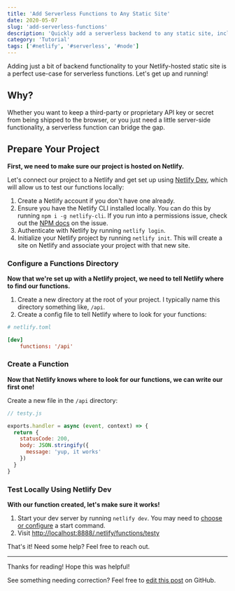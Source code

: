```yaml
---
title: 'Add Serverless Functions to Any Static Site'
date: 2020-05-07
slug: 'add-serverless-functions'
description: 'Quickly add a serverless backend to any static site, including React, Vue, or other SPA static sites.'
category: 'Tutorial'
tags: ['#netlify', '#serverless', '#node']
---
```


Adding just a bit of backend functionality to your Netlify-hosted static site is a perfect use-case for serverless functions. Let's get up and running!

## Why?

Whether you want to keep a third-party or proprietary API key or secret from being shipped to the browser, or you just need a little server-side functionality, a serverless function can bridge the gap.

## Prepare Your Project

**First, we need to make sure our project is hosted on Netlify.**

Let's connect our project to a Netlify and get set up using [Netlify Dev](https://www.netlify.com/products/dev/), which will allow us to test our functions locally:

1. Create a Netlify account if you don't have one already.
2. Ensure you have the Netlify CLI installed locally. You can do this by running `npm i -g netlify-cli`. If you run into a permissions issue, check out the [NPM docs](https://docs.npmjs.com/resolving-eacces-permissions-errors-when-installing-packages-globally) on the issue.
3. Authenticate with Netlify by running `netlify login`.
4. Initialize your Netlify project by running `netlify init`. This will create a site on Netlify and associate your project with that new site.

### Configure a Functions Directory

**Now that we're set up with a Netlify project, we need to tell Netlify where to find our functions.**

1. Create a new directory at the root of your project. I typically name this directory something like, `/api`.
2. Create a config file to tell Netlify where to look for your functions:

```toml
# netlify.toml

[dev]
    functions: '/api'
```

### Create a Function

**Now that Netlify knows where to look for our functions, we can write our first one!**

Create a new file in the `/api` directory:

```js
// testy.js

exports.handler = async (event, context) => {
  return {
    statusCode: 200,
    body: JSON.stringify({
      message: 'yup, it works'
    })
  }
}
```

### Test Locally Using Netlify Dev

**With our function created, let's make sure it works!**

1. Start your dev server by running `netlify dev`. You may need to [choose or configure](https://github.com/netlify/cli/blob/master/docs/netlify-dev.md#netlifytoml-dev-block) a start command.
2. Visit [http://localhost:8888/.netlify/functions/testy](http://localhost:8888/.netlify/functions/testy)

That's it! Need some help? Feel free to reach out.

---

Thanks for reading! Hope this was helpful!

See something needing correction? Feel free to [edit this post](https://github.com/bswank/swank.dev/blob/master/content/posts/add-serverless-functions.md) on GitHub.
